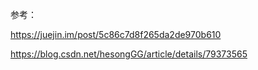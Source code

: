参考：

https://juejin.im/post/5c86c7d8f265da2de970b610   

https://blog.csdn.net/hesongGG/article/details/79373565
